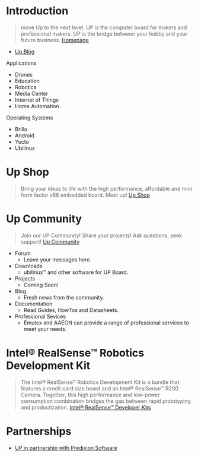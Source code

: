 # Introduction

> move Up to the next level. UP is the computer board for makers and professional makers. UP is the bridge between your hobby and your future business. [Homepage](http://www.up-board.org/)

-  [Up Blog](http://www.up-board.org/blog/)

Applications

- Drones
- Education
- Robotics
- Media Center
- Internet of Things
- Home Automation

Operating Systems

- Brillo
- Android
- Yocto
- Ubilinux

# Up Shop

> Bring your ideas to life with the high performance, affordable and mini form factor x86 embedded board. Meet up! [Up Shop](http://up-shop.org/)

# Up Community

> Join our UP Community! Share your projects! Ask questions, seek support! [Up Community](https://up-community.org/)

- Forum
  - Leave your messages here.
- Downloads
  - ubilinux™ and other software for UP Board.
- Projects
  - Coming Soon!
- Blog
  - Fresh news from the community.
- Documentation
  - Read Guides, HowTos and Datasheets.
- Professional Sevices
  - Emutex and AAEON can provide a range of professional services to meet your needs.

# Intel® RealSense™ Robotics Development Kit

> The Intel® RealSense™ Robotics Development Kit is a bundle that features a credit card size board and an Intel® RealSense™ R200 Camera. Together, this high performance and low-power consumption combination bridges the gap between rapid prototyping and productization. [Intel® RealSense™ Developer Kits](http://click.intel.com/intelr-realsensetm-robotic-development-kit.html)

# Partnerships

- [UP in partnership with Predixion Software](http://www.up-board.org/kickstarter/up-in-partnership-with-predixion-software/)